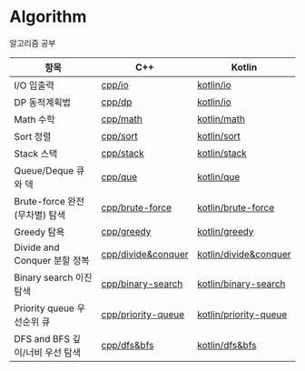 # Algorithm
알고리즘 공부

|항목                          |C++              |Kotlin                 |
|-----------------------------|-----------------|-----------------------|
|I/O 입출력                    |[cpp/io](cpp/io)|[kotlin/io](kotlin/io)|
|DP 동적계획법                 |[cpp/dp](cpp/dp)|[kotlin/io](kotlin/dp)|
|Math 수학                    |[cpp/math](cpp/math)|[kotlin/math](kotlin/math)|
|Sort 정렬                    |[cpp/sort](cpp/sort)|[kotlin/sort](kotlin/sort)|
|Stack 스택                   |[cpp/stack](cpp/stack)|[kotlin/stack](kotlin/stack)|
|Queue/Deque 큐와 덱           |[cpp/que](cpp/que)|[kotlin/que](kotlin/que)|
|Brute-force 완전(무차별) 탐색  |[cpp/brute-force](cpp/brute-force)|[kotlin/brute-force](kotlin/brute-force)|
|Greedy 탐욕                  |[cpp/greedy](cpp/greedy)|[kotlin/greedy](kotlin/greedy)|
|Divide and Conquer 분할 정복  |[cpp/divide&conquer](cpp/divide&conquer)|[kotlin/divide&conquer](kotlin/divide&conquer)|
|Binary search 이진 탐색       |[cpp/binary-search](cpp/binary-search)|[kotlin/binary-search](kotlin/binary-search)|
|Priority queue 우선순위 큐     |[cpp/priority-queue](cpp/priority-queue)|[kotlin/priority-queue](kotlin/priority-queue)|
|DFS and BFS 깊이/너비 우선 탐색 |[cpp/dfs&bfs](cpp/dfs&bfs)|[kotlin/dfs&bfs](kotlin/dfs&bfs)|
